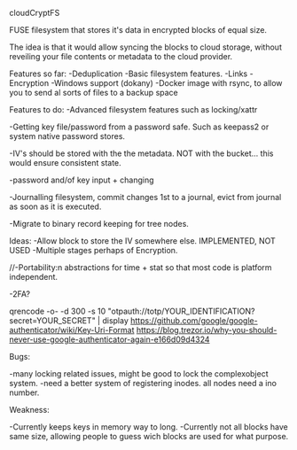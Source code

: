 cloudCryptFS


FUSE filesystem that stores it's data in encrypted blocks of equal size.

The idea is that it would allow syncing the blocks to cloud storage, without reveiling your file contents or metadata to the cloud provider.

Features so far:
-Deduplication
-Basic filesystem features.
-Links
-Encryption
-Windows support (dokany)
-Docker image with rsync, to allow you to send al sorts of files to a backup space


Features to do:
-Advanced filesystem features such as locking/xattr

-Getting key file/password from a password safe. Such as keepass2 or system native password stores.

-IV's should be stored with the the metadata. NOT with the bucket... this would ensure consistent state.

-password and/of key input + changing

-Journalling filesystem, commit changes 1st to a journal, evict from journal as soon as it is executed.

-Migrate to binary record keeping for tree nodes.


Ideas:
-Allow block to store the IV somewhere else. IMPLEMENTED, NOT USED
-Multiple stages perhaps of Encryption.

//-Portability:n abstractions for time + stat so that most code is platform independent.


-2FA?

qrencode -o- -d 300 -s 10 "otpauth://totp/YOUR_IDENTIFICATION?secret=YOUR_SECRET" | display
https://github.com/google/google-authenticator/wiki/Key-Uri-Format
https://blog.trezor.io/why-you-should-never-use-google-authenticator-again-e166d09d4324


Bugs:

-many locking related issues, might be good to lock the complexobject system.
-need a better system of registering inodes. all nodes need a ino number.

Weakness:

-Currently keeps keys in memory way to long.
-Currently not all blocks have same size, allowing people to guess wich blocks are used for what purpose.

